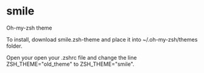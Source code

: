 # smile
Oh-my-zsh theme


To install, download smile.zsh-theme and place it into ~/.oh-my-zsh/themes folder.

Open your open your .zshrc file and change the line ZSH_THEME="old_theme" to ZSH_THEME="smile".
